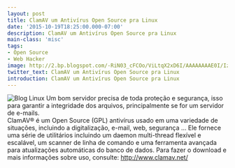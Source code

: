 ```yaml
---
layout: post
title: ClamAV um Antivírus Open Source pra Linux
date: '2015-10-19T18:25:00.000-07:00'
description: ClamAV um Antivírus Open Source pra Linux
main-class: 'misc'
tags:
- Open Source
- Web Hacker
image: http://2.bp.blogspot.com/-RiN03_cFCOo/ViLtqX2xD6I/AAAAAAAAE0I/Iz9uOKpkDNU/s72-c/clamav-trademark.png
twitter_text: ClamAV um Antivírus Open Source pra Linux
introduction: ClamAV um Antivírus Open Source pra Linux
---
```

![Blog Linux](http://2.bp.blogspot.com/-RiN03_cFCOo/ViLtqX2xD6I/AAAAAAAAE0I/Iz9uOKpkDNU/s1600/clamav-trademark.png "Blog Linux")
Um bom servidor precisa de toda proteção e segurança, isso  para garantir a integridade dos arquivos, principalmente  se for um servidor de e-mails.  
ClamAV® é um Open Source (GPL) antivírus usado em uma variedade de situações, incluindo a digitalização, e-mail, web, segurança ... Ele fornece uma série de utilitários incluindo um daemon multi-thread flexível e escalável, um scanner de linha de comando e uma ferramenta avançada para atualizações automáticas do banco de dados.
Para fazer o download e mais informações sobre uso, consulte:
http://www.clamav.net/
